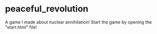 # peaceful_revolution
A game I made about nuclear annihilation! Start the game by opening the "start.html" file!
